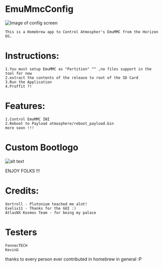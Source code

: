 # EmuMmcConfig

![Image of config screen](https://i.imgur.com/Mui7D5f.jpg)

```
This is a Homebrew app to Control Atmospher's EmuMMC from the Horizon OS.
```

# Instructions:
```
1.You must setup EmuMMC as "Partition" ^^ ,no files support in the tool for now
2.extract the contents of the release to root of the SD Card
3.Run the Application
4.Proffit ?!
```

# Features:
```
1.Control EmuMMC INI
2.Reboot to Payload atmosphere/reboot_payload.bin
more soon !!!
```

# Custom Bootlogo
![alt text](https://i.imgur.com/z4bH7Rl.jpg)

ENJOY FOLKS !!!

# Credits:
```
Xortroll - Plutonium teached me alot!
Exelix11 - Thanks for the GUI :)
AtlasNX Kosmos Team - for being my palace
```

# Testers 
```
FennecTECH
KevinG
```

thanks to every person ever contributed in homebrew in general :P
